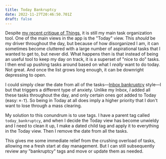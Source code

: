 ```yaml
---
title: Today Bankruptcy
date: 2022-11-27T20:46:50.701Z
draft: false
---
```

Despite [my recent critique of Things](/posts/my-patience-for-things-is-running-low/), it is still my main task organization tool. One of the main views in the app is the "Today" view. This *should* be my driver throughout the day, but because of how disorganized I am, it can sometimes become cluttered with a large number of aspirational tasks that I wanted to get to, but never did. What happens then is that instead of being an useful tool to keep my day on track, it is a superset of "nice to do" tasks. l then end up pushing tasks around based on what I *really* want to do today. Not great. And once the list grows long enough, it can be downright depressing to open.

I could simply clear the date from all of the tasks—[Inbox bankruptcy](https://en.wikipedia.org/wiki/Email_bankruptcy) style—I but that triggers a different type of anxiety. Unlike my Inbox, *I* added all these tasks throughout the day, and only certain ones got added to Today (easy: `⌘-T`). So being in Today at all does imply a higher priority that I don't want to lose through a mass clearing. 

My solution to this conundrum is to use tags. I have a parent tag called `today_bankruptcy`, and when I decide the Today view has become unwieldy and I need to clean it up, I make a dated child tag and apply it to everything in the Today view. Then I remove the date from all the tasks.

This gives me some immediate relief from the crushing overload of tasks, allowing me a fresh start at day management. But I can still subsequently review any "bankruptcy" tags and move or update them as needed.